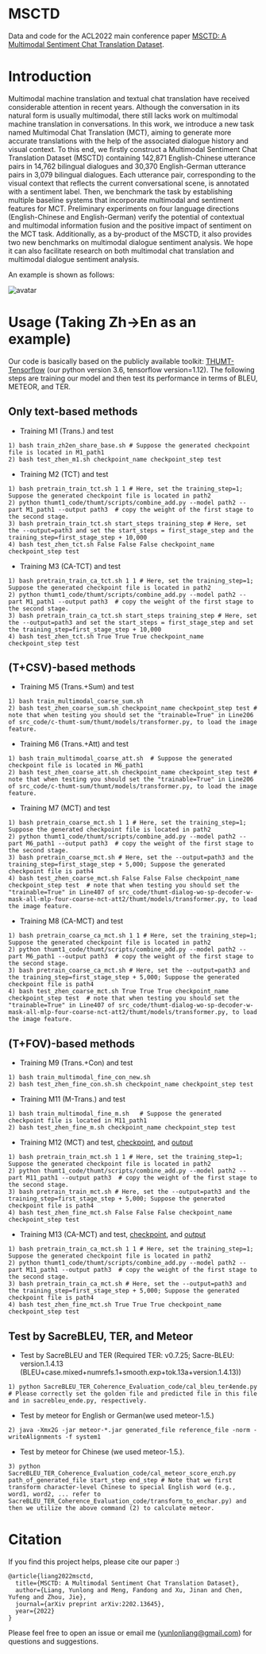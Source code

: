 # MSCTD
Data and code for the ACL2022 main conference paper [MSCTD: A Multimodal Sentiment Chat Translation Dataset](https://arxiv.org/abs/2202.13645).

# Introduction
Multimodal machine translation and textual chat translation have received considerable attention in recent years. Although the conversation in its natural form is usually multimodal, there still lacks work on multimodal machine translation in conversations. In this work, we introduce a new task named Multimodal Chat Translation (MCT), aiming to generate more accurate translations with the help of the associated dialogue history and visual context. To this end, we firstly construct a Multimodal Sentiment Chat Translation Dataset (MSCTD) containing 142,871 English-Chinese utterance pairs in 14,762 bilingual dialogues and 30,370 English-German utterance pairs in 3,079 bilingual dialogues. Each utterance pair, corresponding to the visual context that reflects the current conversational scene, is annotated with a sentiment label. Then, we benchmark the task by establishing multiple baseline systems that incorporate multimodal and sentiment features for MCT. Preliminary experiments on four language directions (English-Chinese and English-German) verify the potential of contextual and multimodal information fusion and the positive impact of sentiment on the MCT task. Additionally, as a by-product of the MSCTD, it also provides two new benchmarks on multimodal dialogue sentiment analysis. We hope it can also facilitate research on both multimodal chat translation and multimodal dialogue sentiment analysis. 

An example is shown as follows:

![avatar](example_py.png)
# Usage (Taking Zh->En as an example)
Our code is basically based on the publicly available toolkit: [THUMT-Tensorflow](https://github.com/THUNLP-MT/THUMT) (our python version 3.6, tensorflow version=1.12).
The following steps are training our model and then test its performance in terms of BLEU, METEOR, and TER.

## Only text-based methods

+ Training M1 (Trans.) and test

```
1) bash train_zh2en_share_base.sh # Suppose the generated checkpoint file is located in M1_path1
2) bash test_zhen_m1.sh checkpoint_name checkpoint_step test
```

+ Training M2 (TCT) and test

```
1) bash pretrain_train_tct.sh 1 1 # Here, set the training_step=1; Suppose the generated checkpoint file is located in path2
2) python thumt1_code/thumt/scripts/combine_add.py --model path2 --part M1_path1 --output path3  # copy the weight of the first stage to the second stage.
3) bash pretrain_train_tct.sh start_steps training_step # Here, set the --output=path3 and set the start_steps = first_stage_step and the training_step=first_stage_step + 10,000
4) bash test_zhen_tct.sh False False False checkpoint_name checkpoint_step test
```

+ Training M3 (CA-TCT) and test

```
1) bash pretrain_train_ca_tct.sh 1 1 # Here, set the training_step=1; Suppose the generated checkpoint file is located in path2
2) python thumt1_code/thumt/scripts/combine_add.py --model path2 --part M1_path1 --output path3  # copy the weight of the first stage to the second stage.
3) bash pretrain_train_ca_tct.sh start_steps training_step # Here, set the --output=path3 and set the start_steps = first_stage_step and set the training_step=first_stage_step + 10,000
4) bash test_zhen_tct.sh True True True checkpoint_name checkpoint_step test
```

## (T+CSV)-based methods
+ Training M5 (Trans.+Sum) and test

```
1) bash train_multimodal_coarse_sum.sh 
2) bash test_zhen_coarse_sum.sh checkpoint_name checkpoint_step test # note that when testing you should set the "trainable=True" in Line206 of src_code/c-thumt-sum/thumt/models/transformer.py, to load the image feature.
```

+ Training M6 (Trans.+Att) and test

```
1) bash train_multimodal_coarse_att.sh  # Suppose the generated checkpoint file is located in M6_path1
2) bash test_zhen_coarse_att.sh checkpoint_name checkpoint_step test # note that when testing you should set the "trainable=True" in Line206 of src_code/c-thumt-sum/thumt/models/transformer.py, to load the image feature.
```
+ Training M7 (MCT) and test

```
1) bash pretrain_coarse_mct.sh 1 1 # Here, set the training_step=1; Suppose the generated checkpoint file is located in path2
2) python thumt1_code/thumt/scripts/combine_add.py --model path2 --part M6_path1 --output path3  # copy the weight of the first stage to the second stage.
3) bash pretrain_coarse_mct.sh # Here, set the --output=path3 and the training_step=first_stage_step + 5,000; Suppose the generated checkpoint file is path4
4) bash test_zhen_coarse_mct.sh False False False checkpoint_name checkpoint_step test  # note that when testing you should set the "trainable=True" in Line407 of src_code/thumt-dialog-wo-sp-decoder-w-mask-all-mlp-four-coarse-nct-att2/thumt/models/transformer.py, to load the image feature.
```

+ Training M8 (CA-MCT) and test

```
1) bash pretrain_coarse_ca_mct.sh 1 1 # Here, set the training_step=1; Suppose the generated checkpoint file is located in path2
2) python thumt1_code/thumt/scripts/combine_add.py --model path2 --part M6_path1 --output path3  # copy the weight of the first stage to the second stage.
3) bash pretrain_coarse_ca_mct.sh # Here, set the --output=path3 and the training_step=first_stage_step + 5,000; Suppose the generated checkpoint file is path4
4) bash test_zhen_coarse_mct.sh True True True checkpoint_name checkpoint_step test  # note that when testing you should set the "trainable=True" in Line407 of src_code/thumt-dialog-wo-sp-decoder-w-mask-all-mlp-four-coarse-nct-att2/thumt/models/transformer.py, to load the image feature.
```

## (T+FOV)-based methods
+ Training M9 (Trans.+Con) and test

```
1) bash train_multimodal_fine_con_new.sh 
2) bash test_zhen_fine_con.sh.sh checkpoint_name checkpoint_step test 
```
+ Training M11 (M-Trans.) and test

```
1) bash train_multimodal_fine_m.sh   # Suppose the generated checkpoint file is located in M11_path1
2) bash test_zhen_fine_m.sh checkpoint_name checkpoint_step test 
```
+ Training M12 (MCT) and test, [checkpoint](), and [output]()

```
1) bash pretrain_train_mct.sh 1 1 # Here, set the training_step=1; Suppose the generated checkpoint file is located in path2
2) python thumt1_code/thumt/scripts/combine_add.py --model path2 --part M11_path1 --output path3  # copy the weight of the first stage to the second stage.
3) bash pretrain_train_mct.sh # Here, set the --output=path3 and the training_step=first_stage_step + 5,000; Suppose the generated checkpoint file is path4
4) bash test_zhen_fine_mct.sh False False False checkpoint_name checkpoint_step test  
```

+ Training M13 (CA-MCT) and test, [checkpoint](), and [output]()

```
1) bash pretrain_train_ca_mct.sh 1 1 # Here, set the training_step=1; Suppose the generated checkpoint file is located in path2
2) python thumt1_code/thumt/scripts/combine_add.py --model path2 --part M11_path1 --output path3  # copy the weight of the first stage to the second stage.
3) bash pretrain_train_ca_mct.sh # Here, set the --output=path3 and the training_step=first_stage_step + 5,000; Suppose the generated checkpoint file is path4
4) bash test_zhen_fine_mct.sh True True True checkpoint_name checkpoint_step test  
```

## Test by SacreBLEU, TER, and Meteor
+ Test by SacreBLEU and TER (Required TER: v0.7.25; Sacre-BLEU: version.1.4.13 (BLEU+case.mixed+numrefs.1+smooth.exp+tok.13a+version.1.4.13))

```
1) python SacreBLEU_TER_Coherence_Evaluation_code/cal_bleu_ter4ende.py # Please correctly set the golden file and predicted file in this file and in sacrebleu_ende.py, respectively.
```
+ Test by meteor for English or German(we used meteor-1.5.) 

```
2) java -Xmx2G -jar meteor-*.jar generated_file reference_file -norm -writeAlignments -f system1
```
+ Test by meteor for Chinese (we used meteor-1.5.). 

```
3) python SacreBLEU_TER_Coherence_Evaluation_code/cal_meteor_score_enzh.py path_of_generated_file start_step end_step # Note that we first transform character-level Chinese to special English word (e.g., word1, word2, ... refer to SacreBLEU_TER_Coherence_Evaluation_code/transform_to_enchar.py) and then we utilize the above command (2) to calculate meteor.
```

# Citation
If you find this project helps, please cite our paper :)

```
@article{liang2022msctd,
  title={MSCTD: A Multimodal Sentiment Chat Translation Dataset},
  author={Liang, Yunlong and Meng, Fandong and Xu, Jinan and Chen, Yufeng and Zhou, Jie},
  journal={arXiv preprint arXiv:2202.13645},
  year={2022}
}
```

Please feel free to open an issue or email me (yunlonliang@gmail.com) for questions and suggestions.
